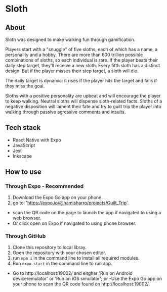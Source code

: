 # Sloth

## About
Sloth was designed to make walking fun through gamification. 

Players start with a "snuggle" of five sloths, each of which has a name, a personality and a hobby. There are more than 600 trillion possible combinations of sloths, so each individual is rare. If the player beats their daily step target, they'll receive a new sloth. Every fifth sloth has a distinct design. But if the player misses their step target, a sloth will die. 

The daily target is dynamic: it rises if the player hits the target and falls if they miss the goal. 

Sloths with a positive personality are upbeat and will encourage the player to keep walking. Neutral sloths will dispense sloth-related facts. Sloths of a negative disposition will lament their fate and try to guilt trip the player into walking through passive agressive comments and insults.

## Tech stack
- React Native with Expo
- JavaScript
- Jest
- Inkscape

## How to use
### Through Expo - **Recommended**
1. Download the Expo Go app on your phone.
2. go to: 'https://expo.io/@hamisharro/projects/Guilt_Trip'.
  - scan the QR code on the page to launch the app if navigated to using a web browser.
  - Or click open on Expo if navigated to using phone browser.

### Through GitHub
1. Clone this repository to local libray.
2. Open the repository with your chosen editor.
3. run `npm i` in the command line to install all required modules.
4. Run `expo start` in the command line to run app. 
 - Go to http://localhost:19002/ and eitgher 'Run on Android device/emulator' or 'Run on iOS simulator'; or
  -Use the Expo Go app on your phone to scan the QR code found on http://localhost:19002/.

